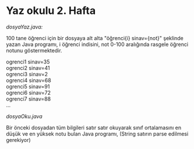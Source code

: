 # Yaz okulu 2. Hafta

*dosyaYaz.java:*

100 tane öğrenci için bir dosyaya alt alta "öğrenci{i} sinav={not}" şeklinde yazan Java programı, i öğrenci indisini, not 0-100 aralığında rasgele öğrenci notunu göstermektedir. 


ogrenci1 sinav=35  
ogrenci2 sinav=41  
ogrenci3 sinav=2  
ogrenci4 sinav=68  
ogrenci5 sinav=91  
ogrenci6 sinav=72  
ogrenci7 sinav=88  
...  


*dosyaOku.java*

Bir önceki dosyadan tüm bilgileri satır satır okuyarak sınıf ortalamasını en düşük ve en yüksek notu bulan Java programı, (String satırın parse edilmesi gerekiyor)
